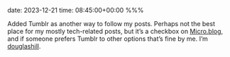 date: 2023-12-21
time: 08:45:00+00:00
%%%

Added Tumblr as another way to follow my posts. Perhaps not the best place for my mostly tech-related posts, but it’s a checkbox on [Micro.blog](https://micro.blog/), and if someone prefers Tumblr to other options that’s fine by me. I’m [douglashill](https://douglashill.tumblr.com/).
